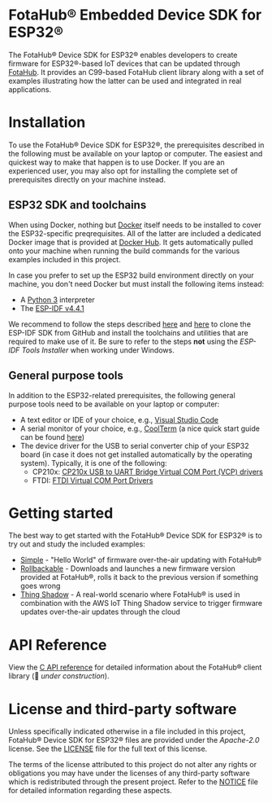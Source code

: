 # FotaHub&reg; Embedded Device SDK for ESP32&reg;
The FotaHub&reg; Device SDK for ESP32&reg; enables developers to create firmware for ESP32&reg;-based IoT devices that can be updated through [FotaHub](http://fotahub.com). It provides an C99-based FotaHub client library along with a set of examples illustrating how the latter can be used and integrated in real applications.

# Installation

To use the FotaHub® Device SDK for ESP32&reg;, the prerequisites described in the following must be available on your laptop or computer. The easiest and quickest way to make that happen is to use Docker. If you are an experienced user, you may also opt for installing the complete set of prerequisites directly on your machine instead.

## ESP32 SDK and toolchains

When using Docker, nothing but [Docker](https://docs.docker.com/get-docker) itself needs to be installed to cover the ESP32-specific preqrequisites. All of the latter are included a dedicated Docker image that is provided at [Docker Hub](https://hub.docker.com/r/fotahub/esp-idf). It gets automatically pulled onto your machine when running the build commands for the various examples included in this project.

In case you prefer to set up the ESP32 build environment directly on your machine, you don't need Docker but must install the following items instead: 
* A [Python 3](https://www.python.org/downloads) interpreter
* The [ESP-IDF v4.4.1](https://github.com/espressif/esp-idf/releases/tag/v4.4.1)
 
We recommend to follow the steps described [here](https://docs.espressif.com/projects/esp-idf/en/v4.4.1/esp32/get-started/index.html#step-2-get-esp-idf) and [here](https://docs.espressif.com/projects/esp-idf/en/v4.4.1/esp32/get-started/index.html#step-3-set-up-the-tools) to clone the ESP-IDF SDK from GitHub and install the toolchains and utilities that are required to make use of it. Be sure to refer to the steps **not** using the *ESP-IDF Tools Installer* when working under Windows.

## General purpose tools

In addition to the ESP32-related prerequisites, the following general purpose tools need to be available on your laptop or computer:
* A text editor or IDE of your choice, e.g., [Visual Studio Code](https://code.visualstudio.com)  
* A serial monitor of your choice, e.g., [CoolTerm](https://freeware.the-meiers.org) (a nice quick start guide can be found [here](https://learn.adafruit.com/getting-started-with-binho-nova/quickstart-with-coolterm))
* The device driver for the USB to serial converter chip of your ESP32 board (in case it does not get installed automatically by the operating system). Typically, it is one of the following:
  * CP210x: [CP210x USB to UART Bridge Virtual COM Port (VCP) drivers](https://www.silabs.com/developers/usb-to-uart-bridge-vcp-drivers)
  * FTDI: [FTDI Virtual COM Port Drivers](https://ftdichip.com/drivers/vcp-drivers)

# Getting started
The best way to get started with the FotaHub&reg; Device SDK for ESP32&reg; is to try out and study the included examples:
* [Simple](docs/getting-started/simple.md) - "Hello World" of firmware over-the-air updating with FotaHub&reg;
* [Rollbackable](docs/getting-started/rollbackable.md) - Downloads and launches a new firmware version provided at FotaHub&reg;, rolls it back to the previous version if something goes wrong
* [Thing Shadow](docs/getting-started/thingshadow.md) - A real-world scenario where FotaHub&reg; is used in combination with the AWS IoT Thing Shadow service to trigger firmware updates over-the-air updates through the cloud

# API Reference
View the [C API reference](include/FotaHub.h) for detailed information about the FotaHub&reg; client library (:construction: *under construction*).

# License and third-party software
Unless specifically indicated otherwise in a file included in this project, FotaHub&reg; Device SDK for ESP32&reg; files are provided under the *Apache-2.0* license. See the [LICENSE](LICENSE) file for the full text of this license.

The terms of the license attributed to this project do not alter any rights or obligations you may have under the licenses of any third-party software which is redistributed through the present project. Refer to the [NOTICE](NOTICE.md) file for detailed information regarding these aspects.
